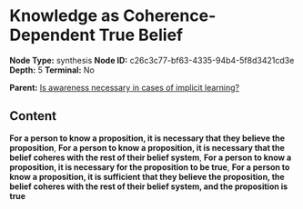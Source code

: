 # Knowledge as Coherence-Dependent True Belief

**Node Type:** synthesis
**Node ID:** c26c3c77-bf63-4335-94b4-5f8d3421cd3e
**Depth:** 5
**Terminal:** No

**Parent:** [Is awareness necessary in cases of implicit learning?](is-awareness-necessary-in-cases-of-implicit-learning-antithesis-29cac549-2774-4ae4-9902-b914f7c96c19.md)

## Content

**For a person to know a proposition, it is necessary that they believe the proposition**, **For a person to know a proposition, it is necessary that the belief coheres with the rest of their belief system**, **For a person to know a proposition, it is necessary for the proposition to be true**, **For a person to know a proposition, it is sufficient that they believe the proposition, the belief coheres with the rest of their belief system, and the proposition is true**

